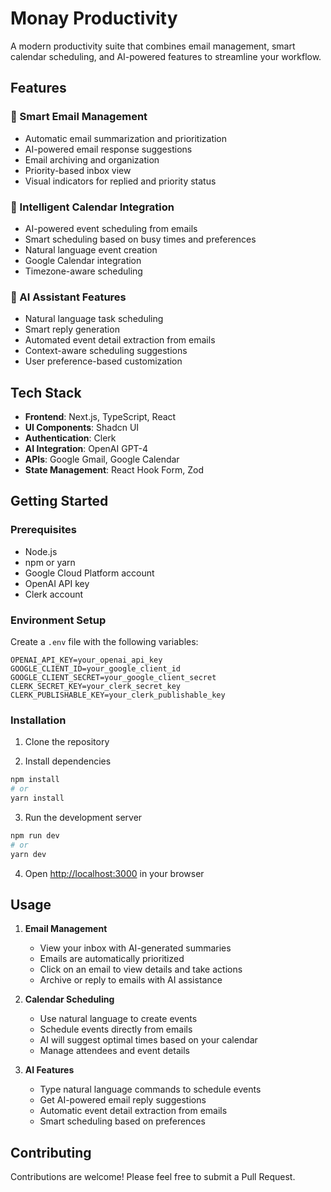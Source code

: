 # Monay Productivity

A modern productivity suite that combines email management, smart calendar scheduling, and AI-powered features to streamline your workflow.

## Features

### 📧 Smart Email Management

- Automatic email summarization and prioritization
- AI-powered email response suggestions
- Email archiving and organization
- Priority-based inbox view
- Visual indicators for replied and priority status

### 📅 Intelligent Calendar Integration

- AI-powered event scheduling from emails
- Smart scheduling based on busy times and preferences
- Natural language event creation
- Google Calendar integration
- Timezone-aware scheduling

### 🤖 AI Assistant Features

- Natural language task scheduling
- Smart reply generation
- Automated event detail extraction from emails
- Context-aware scheduling suggestions
- User preference-based customization

## Tech Stack

- **Frontend**: Next.js, TypeScript, React
- **UI Components**: Shadcn UI
- **Authentication**: Clerk
- **AI Integration**: OpenAI GPT-4
- **APIs**: Google Gmail, Google Calendar
- **State Management**: React Hook Form, Zod

## Getting Started

### Prerequisites

- Node.js
- npm or yarn
- Google Cloud Platform account
- OpenAI API key
- Clerk account

### Environment Setup

Create a `.env` file with the following variables:

```env
OPENAI_API_KEY=your_openai_api_key
GOOGLE_CLIENT_ID=your_google_client_id
GOOGLE_CLIENT_SECRET=your_google_client_secret
CLERK_SECRET_KEY=your_clerk_secret_key
CLERK_PUBLISHABLE_KEY=your_clerk_publishable_key
```

### Installation

1. Clone the repository

2. Install dependencies

```bash
npm install
# or
yarn install
```

3. Run the development server

```bash
npm run dev
# or
yarn dev
```

4. Open [http://localhost:3000](http://localhost:3000) in your browser

## Usage

1. **Email Management**

   - View your inbox with AI-generated summaries
   - Emails are automatically prioritized
   - Click on an email to view details and take actions
   - Archive or reply to emails with AI assistance

2. **Calendar Scheduling**

   - Use natural language to create events
   - Schedule events directly from emails
   - AI will suggest optimal times based on your calendar
   - Manage attendees and event details

3. **AI Features**
   - Type natural language commands to schedule events
   - Get AI-powered email reply suggestions
   - Automatic event detail extraction from emails
   - Smart scheduling based on preferences

## Contributing

Contributions are welcome! Please feel free to submit a Pull Request.
